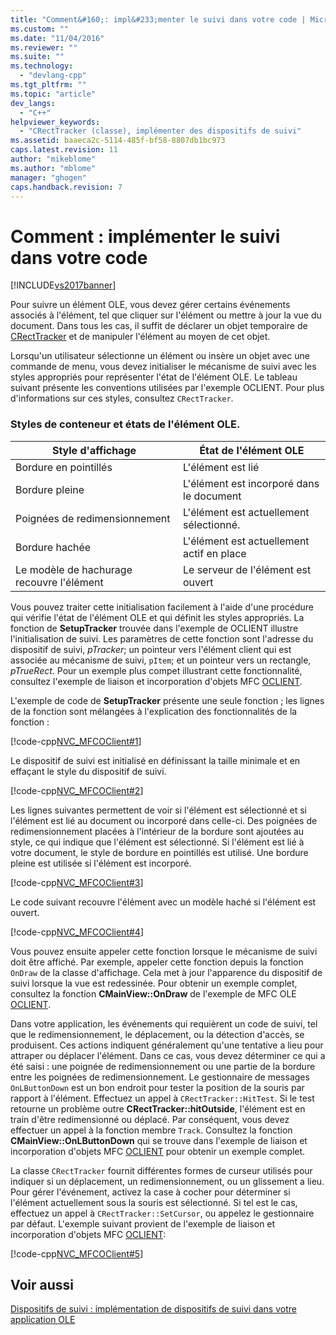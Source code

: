 ```yaml
---
title: "Comment&#160;: impl&#233;menter le suivi dans votre code | Microsoft Docs"
ms.custom: ""
ms.date: "11/04/2016"
ms.reviewer: ""
ms.suite: ""
ms.technology: 
  - "devlang-cpp"
ms.tgt_pltfrm: ""
ms.topic: "article"
dev_langs: 
  - "C++"
helpviewer_keywords: 
  - "CRectTracker (classe), implémenter des dispositifs de suivi"
ms.assetid: baaeca2c-5114-485f-bf58-8807db1bc973
caps.latest.revision: 11
author: "mikeblome"
ms.author: "mblome"
manager: "ghogen"
caps.handback.revision: 7
---
```

# Comment&#160;: impl&#233;menter le suivi dans votre code
[!INCLUDE[vs2017banner](../assembler/inline/includes/vs2017banner.md)]

Pour suivre un élément OLE, vous devez gérer certains événements associés à l'élément, tel que cliquer sur l'élément ou mettre à jour la vue du document.  Dans tous les cas, il suffit de déclarer un objet temporaire de [CRectTracker](../mfc/reference/crecttracker-class.md) et de manipuler l'élément au moyen de cet objet.  
  
 Lorsqu'un utilisateur sélectionne un élément ou insère un objet avec une commande de menu, vous devez initialiser le mécanisme de suivi avec les styles appropriés pour représenter l'état de l'élément OLE.  Le tableau suivant présente les conventions utilisées par l'exemple OCLIENT.  Pour plus d'informations sur ces styles, consultez `CRectTracker`.  
  
### Styles de conteneur et états de l'élément OLE.  
  
|Style d'affichage|État de l'élément OLE|  
|-----------------------|---------------------------|  
|Bordure en pointillés|L'élément est lié|  
|Bordure pleine|L'élément est incorporé dans le document|  
|Poignées de redimensionnement|L'élément est actuellement sélectionné.|  
|Bordure hachée|L'élément est actuellement actif en place|  
|Le modèle de hachurage recouvre l'élément|Le serveur de l'élément est ouvert|  
  
 Vous pouvez traiter cette initialisation facilement à l'aide d'une procédure qui vérifie l'état de l'élément OLE et qui définit les styles appropriés.  La fonction de **SetupTracker** trouvée dans l'exemple de OCLIENT illustre l'initialisation de suivi.  Les paramètres de cette fonction sont l'adresse du dispositif de suivi, *pTracker*; un pointeur vers l'élément client qui est associée au mécanisme de suivi, `pItem`; et un pointeur vers un rectangle, *pTrueRect*.  Pour un exemple plus compet illustrant cette fonctionnalité, consultez l'exemple de liaison et incorporation d'objets MFC [OCLIENT](../top/visual-cpp-samples.md).  
  
 L'exemple de code de **SetupTracker** présente une seule fonction ; les lignes de la fonction sont mélangées à l'explication des fonctionnalités de la fonction :  
  
 [!code-cpp[NVC_MFCOClient#1](../mfc/codesnippet/CPP/how-to-implement-tracking-in-your-code_1.cpp)]  
  
 Le dispositif de suivi est initialisé en définissant la taille minimale et en effaçant le style du dispositif de suivi.  
  
 [!code-cpp[NVC_MFCOClient#2](../mfc/codesnippet/CPP/how-to-implement-tracking-in-your-code_2.cpp)]  
  
 Les lignes suivantes permettent de voir si l'élément est sélectionné et si l'élément est lié au document ou incorporé dans celle\-ci.  Des poignées de redimensionnement placées à l'intérieur de la bordure sont ajoutées au style, ce qui indique que l'élément est sélectionné.  Si l'élément est lié à votre document, le style de bordure en pointillés est utilisé.  Une bordure pleine est utilisée si l'élément est incorporé.  
  
 [!code-cpp[NVC_MFCOClient#3](../mfc/codesnippet/CPP/how-to-implement-tracking-in-your-code_3.cpp)]  
  
 Le code suivant recouvre l'élément avec un modèle haché si l'élément est ouvert.  
  
 [!code-cpp[NVC_MFCOClient#4](../mfc/codesnippet/CPP/how-to-implement-tracking-in-your-code_4.cpp)]  
  
 Vous pouvez ensuite appeler cette fonction lorsque le mécanisme de suivi doit être affiché.  Par exemple, appeler cette fonction depuis la fonction `OnDraw` de la classe d'affichage.  Cela met à jour l'apparence du dispositif de suivi lorsque la vue est redessinée.  Pour obtenir un exemple complet, consultez la fonction **CMainView::OnDraw** de l'exemple de MFC OLE [OCLIENT](../top/visual-cpp-samples.md).  
  
 Dans votre application, les événements qui requièrent un code de suivi, tel que le redimensionnement, le déplacement, ou la détection d'accès, se produisent.  Ces actions indiquent généralement qu'une tentative a lieu pour attraper ou déplacer l'élément.  Dans ce cas, vous devez déterminer ce qui a été saisi : une poignée de redimensionnement ou une partie de la bordure entre les poignées de redimensionnement.  Le gestionnaire de messages `OnLButtonDown` est un bon endroit pour tester la position de la souris par rapport à l'élément.  Effectuez un appel à `CRectTracker::HitTest`.  Si le test retourne un problème outre **CRectTracker::hitOutside**, l'élément est en train d'être redimensionné ou déplacé.  Par conséquent, vous devez effectuer un appel à la fonction membre `Track`.  Consultez la fonction **CMainView::OnLButtonDown** qui se trouve dans l'exemple de liaison et incorporation d'objets MFC [OCLIENT](../top/visual-cpp-samples.md) pour obtenir un exemple complet.  
  
 La classe `CRectTracker` fournit différentes formes de curseur utilisés pour indiquer si un déplacement, un redimensionnement, ou un glissement a lieu.  Pour gérer l'événement, activez la case à cocher pour déterminer si l'élément actuellement sous la souris est sélectionné.  Si tel est le cas, effectuez un appel à `CRectTracker::SetCursor`, ou appelez le gestionnaire par défaut.  L'exemple suivant provient de l'exemple de liaison et incorporation d'objets MFC [OCLIENT](../top/visual-cpp-samples.md):  
  
 [!code-cpp[NVC_MFCOClient#5](../mfc/codesnippet/CPP/how-to-implement-tracking-in-your-code_5.cpp)]  
  
## Voir aussi  
 [Dispositifs de suivi : implémentation de dispositifs de suivi dans votre application OLE](../mfc/trackers-implementing-trackers-in-your-ole-application.md)